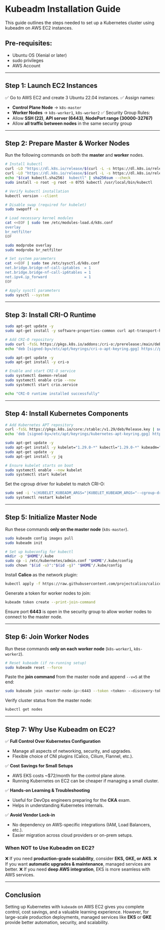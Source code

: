 # Kubeadm Installation Guide

This guide outlines the steps needed to set up a Kubernetes cluster using kubeadm on AWS EC2 instances.

## Pre-requisites:
* Ubuntu OS (Xenial or later)
* sudo privileges
* AWS Account

---

## Step 1: Launch EC2 Instances
✅ Go to AWS EC2 and create 3 Ubuntu 22.04 instances.
✅ Assign names:
   * **Control Plane Node** → `k8s-master`
   * **Worker Nodes** → `k8s-worker1`, `k8s-worker2`
✅ Security Group Rules:
   * Allow **SSH (22)**, **API server (6443)**, **NodePort range (30000-32767)**
   * Allow **all traffic between nodes** in the same security group

---

## Step 2: Prepare Master & Worker Nodes
Run the following commands on both the **master** and **worker** nodes.

```bash
# Install kubectl
curl -LO "https://dl.k8s.io/release/$(curl -L -s https://dl.k8s.io/release/stable.txt)/bin/linux/amd64/kubectl"
curl -LO "https://dl.k8s.io/release/$(curl -L -s https://dl.k8s.io/release/stable.txt)/bin/linux/amd64/kubectl.sha256"
echo "$(cat kubectl.sha256)  kubectl" | sha256sum --check
sudo install -o root -g root -m 0755 kubectl /usr/local/bin/kubectl

# Verify kubectl installation
kubectl version --client

# Disable swap (required for kubelet)
sudo swapoff -a

# Load necessary kernel modules
cat <<EOF | sudo tee /etc/modules-load.d/k8s.conf
overlay
br_netfilter
EOF

sudo modprobe overlay
sudo modprobe br_netfilter

# Set system parameters
cat <<EOF | sudo tee /etc/sysctl.d/k8s.conf
net.bridge.bridge-nf-call-iptables  = 1
net.bridge.bridge-nf-call-ip6tables = 1
net.ipv4.ip_forward                 = 1
EOF

# Apply sysctl parameters
sudo sysctl --system
```

---

## Step 3: Install CRI-O Runtime
```bash
sudo apt-get update -y
sudo apt-get install -y software-properties-common curl apt-transport-https ca-certificates gpg

# Add CRI-O repository
sudo curl -fsSL https://pkgs.k8s.io/addons:/cri-o:/prerelease:/main/deb/Release.key | sudo gpg --dearmor -o /etc/apt/keyrings/cri-o-apt-keyring.gpg
echo "deb [signed-by=/etc/apt/keyrings/cri-o-apt-keyring.gpg] https://pkgs.k8s.io/addons:/cri-o:/prerelease:/main/deb/ /" | sudo tee /etc/apt/sources.list.d/cri-o.list

sudo apt-get update -y
sudo apt-get install -y cri-o

# Enable and start CRI-O service
sudo systemctl daemon-reload
sudo systemctl enable crio --now
sudo systemctl start crio.service

echo "CRI-O runtime installed successfully"
```

---

## Step 4: Install Kubernetes Components
```bash
# Add Kubernetes APT repository
curl -fsSL https://pkgs.k8s.io/core:/stable:/v1.29/deb/Release.key | sudo gpg --dearmor -o /etc/apt/keyrings/kubernetes-apt-keyring.gpg
echo 'deb [signed-by=/etc/apt/keyrings/kubernetes-apt-keyring.gpg] https://pkgs.k8s.io/core:/stable:/v1.29/deb/ /' | sudo tee /etc/apt/sources.list.d/kubernetes.list

sudo apt-get update -y
sudo apt-get install -y kubelet="1.29.0-*" kubectl="1.29.0-*" kubeadm="1.29.0-*"
sudo apt-get update -y
sudo apt-get install -y jq

# Ensure kubelet starts on boot
sudo systemctl enable --now kubelet
sudo systemctl start kubelet
```

Set the cgroup driver for kubelet to match CRI-O:
```bash
sudo sed -i 's|KUBELET_KUBEADM_ARGS="|KUBELET_KUBEADM_ARGS="--cgroup-driver=systemd |g' /var/lib/kubelet/kubeadm-flags.env
sudo systemctl restart kubelet
```

---

## Step 5: Initialize Master Node
Run these commands **only on the master node** (`k8s-master`).

```bash
sudo kubeadm config images pull
sudo kubeadm init

# Set up kubeconfig for kubectl
mkdir -p "$HOME"/.kube
sudo cp -i /etc/kubernetes/admin.conf "$HOME"/.kube/config
sudo chown "$(id -u)":"$(id -g)" "$HOME"/.kube/config
```

Install **Calico** as the network plugin:
```bash
kubectl apply -f https://raw.githubusercontent.com/projectcalico/calico/v3.26.0/manifests/calico.yaml
```

Generate a token for worker nodes to join:
```bash
kubeadm token create --print-join-command
```

Ensure port **6443** is open in the security group to allow worker nodes to connect to the master node.

---

## Step 6: Join Worker Nodes
Run these commands **only on each worker node** (`k8s-worker1`, `k8s-worker2`).

```bash
# Reset kubeadm (if re-running setup)
sudo kubeadm reset --force
```

Paste the **join command** from the master node and append `--v=5` at the end:
```bash
sudo kubeadm join <master-node-ip>:6443 --token <token> --discovery-token-ca-cert-hash <hash> --v=5
```

Verify cluster status from the master node:
```bash
kubectl get nodes
```

---

## Step 7: Why Use Kubeadm on EC2?

✅ **Full Control Over Kubernetes Configuration**
   - Manage all aspects of networking, security, and upgrades.
   - Flexible choice of CNI plugins (Calico, Cilium, Flannel, etc.).

✅ **Cost Savings for Small Setups**
   - AWS EKS costs ~$72/month for the control plane alone.
   - Running Kubernetes on EC2 can be cheaper if managing a small cluster.

✅ **Hands-on Learning & Troubleshooting**
   - Useful for DevOps engineers preparing for the **CKA** exam.
   - Helps in understanding Kubernetes internals.

✅ **Avoid Vendor Lock-in**
   - No dependency on AWS-specific integrations (IAM, Load Balancers, etc.).
   - Easier migration across cloud providers or on-prem setups.

### When NOT to Use Kubeadm on EC2?
❌ If you need **production-grade scalability**, consider **EKS, GKE, or AKS**.
❌ If you want **automatic upgrades & maintenance**, managed services are better.
❌ If you need **deep AWS integration**, EKS is more seamless with AWS services.

---

## Conclusion
Setting up Kubernetes with `kubeadm` on AWS EC2 gives you complete control, cost savings, and a valuable learning experience. However, for large-scale production deployments, managed services like **EKS** or **GKE** provide better automation, security, and scalability.

